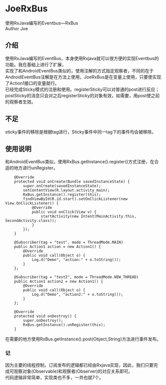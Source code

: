 # JoeRxBus
使用RxJava编写的Eventbus—RxBus
<br>Author Joe

## 介绍
使用RxJava编写的EventBus，本身使用Rxjava就可以很方便的实现Eventbus的功能。我在基础上进行了扩展，<br>
实现了和AndroidEventBus类似的，使用注解的方式指定观察者，不同的在于AndroidEventBus注解是在方法上使用，JoeRxBus是在变量上使用，只要使实现了Action1接口的变量就行。<br>
已经完成Sticky模式的注册和使用。registerSticky可以对普通的post进行反应；postSticky的消息只会对之后registerSticky的对象有效，如需要，用post使之前的观察者生效。<br>

## 不足
sticky事件的移除是根据tag进行，Sticky事件中同一tag下的事件均会被移除。

## 使用说明
和AndroidEventBus类似，使用RxBus.getInstance().register()方式注册，在合适的地方进行unRegister。<br>
```
    @Override
    protected void onCreate(Bundle savedInstanceState) {
        super.onCreate(savedInstanceState);
        setContentView(R.layout.activity_main);
        RxBus.getInstance().register(this);
        findViewById(R.id.start).setOnClickListener(new View.OnClickListener() {
            @Override
            public void onClick(View v) {
                startActivity(new Intent(MainActivity.this, SecondActivity.class));
            }
        });
    }

    @Subscriber(tag = "test", mode = ThreadMode.MAIN)
    public Action1 action = new Action1() {
        @Override
        public void call(Object o) {
            Log.d("Demo", "action:" + o.toString());
        }
    };

    @Subscriber(tag = "test2", mode = ThreadMode.NEW_THREAD)
    public Action1 action2 = new Action1() {
        @Override
        public void call(Object o) {
            Log.d("Demo", "action2:" + o.toString());
        }
    };

    @Override
    protected void onDestroy() {
        super.onDestroy();
        RxBus.getInstance().unRegister(this);
    }
```
在需要的地方使用RxBus.getInstance().post(Object,String)方法进行事件发布。

### 记
因为主要的线程控制，订阅发布的逻辑都已经由Rxjava实现，因此，我们只要完成可观察对象(Observable)和观察者(Observer)的对应关系即可。<br>
代码逻辑非常简单，实现类也不多，一共也就7个。
